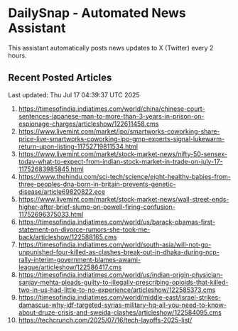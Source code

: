 # DailySnap - Automated News Assistant

This assistant automatically posts news updates to X (Twitter) every 2 hours.

## Recent Posted Articles

Last updated: Thu Jul 17 04:39:37 UTC 2025

1. https://timesofindia.indiatimes.com/world/china/chinese-court-sentences-japanese-man-to-more-than-3-years-in-prison-on-espionage-charges/articleshow/122611458.cms
2. https://www.livemint.com/market/ipo/smartworks-coworking-share-price-live-smartworks-coworking-ipo-gmp-experts-signal-lukewarm-return-upon-listing-11752719811534.html
3. https://www.livemint.com/market/stock-market-news/nifty-50-sensex-today-what-to-expect-from-indian-stock-market-in-trade-on-july-17-11752683985845.html
4. https://www.thehindu.com/sci-tech/science/eight-healthy-babies-from-three-peoples-dna-born-in-britain-prevents-genetic-disease/article69820822.ece
5. https://www.livemint.com/market/stock-market-news/wall-street-ends-higher-after-brief-slump-on-powell-firing-confusion-11752696375033.html
6. https://timesofindia.indiatimes.com/world/us/barack-obamas-first-statement-on-divorce-rumors-she-took-me-back/articleshow/122588165.cms
7. https://timesofindia.indiatimes.com/world/south-asia/will-not-go-unpunished-four-killed-as-clashes-break-out-in-dhaka-during-ncp-rally-interim-government-blames-awami-league/articleshow/122586417.cms
8. https://timesofindia.indiatimes.com/world/us/indian-origin-physician-sanjay-mehta-pleads-guilty-to-illegally-prescribing-opioids-that-killed-two-in-us-had-little-to-no-experience/articleshow/122585373.cms
9. https://timesofindia.indiatimes.com/world/middle-east/israel-strikes-damascus-why-idf-targeted-syrias-military-hq-all-you-need-to-know-about-druze-crisis-and-sweida-clashes/articleshow/122584095.cms
10. https://techcrunch.com/2025/07/16/tech-layoffs-2025-list/
